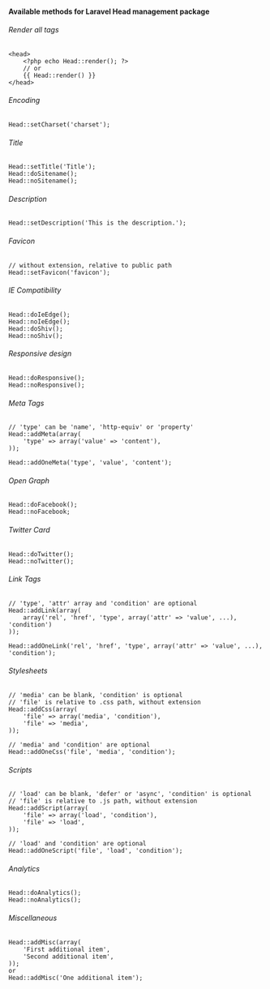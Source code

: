 #### Available methods for Laravel Head management package

###### Render all tags
	<head>
		<?php echo Head::render(); ?>
		// or
		{{ Head::render() }}
	</head>

###### Encoding
	Head::setCharset('charset');

###### Title
	Head::setTitle('Title');
	Head::doSitename();
	Head::noSitename();

###### Description
	Head::setDescription('This is the description.');

###### Favicon
	// without extension, relative to public path
	Head::setFavicon('favicon');

###### IE Compatibility
	Head::doIeEdge();
	Head::noIeEdge();
	Head::doShiv();
	Head::noShiv();

###### Responsive design
	Head::doResponsive();
	Head::noResponsive();

###### Meta Tags
	// 'type' can be 'name', 'http-equiv' or 'property'
	Head::addMeta(array(
		'type' => array('value' => 'content'),
	));
	
	Head::addOneMeta('type', 'value', 'content');

###### Open Graph
	Head::doFacebook();
	Head::noFacebook;

###### Twitter Card
	Head::doTwitter();
	Head::noTwitter();

###### Link Tags
	// 'type', 'attr' array and 'condition' are optional
	Head::addLink(array(
		array('rel', 'href', 'type', array('attr' => 'value', ...), 'condition')
	));

	Head::addOneLink('rel', 'href', 'type', array('attr' => 'value', ...), 'condition');

###### Stylesheets
	// 'media' can be blank, 'condition' is optional
	// 'file' is relative to .css path, without extension
	Head::addCss(array(
		'file' => array('media', 'condition'),
		'file' => 'media',
	));

	// 'media' and 'condition' are optional
	Head::addOneCss('file', 'media', 'condition');

###### Scripts
	// 'load' can be blank, 'defer' or 'async', 'condition' is optional
	// 'file' is relative to .js path, without extension
	Head::addScript(array(
		'file' => array('load', 'condition'),
		'file' => 'load',
	));

	// 'load' and 'condition' are optional
	Head::addOneScript('file', 'load', 'condition');

###### Analytics
	Head::doAnalytics();
	Head::noAnalytics();

###### Miscellaneous
	Head::addMisc(array(
		'First additional item',
		'Second additional item',
	));
	or
	Head::addMisc('One additional item');
